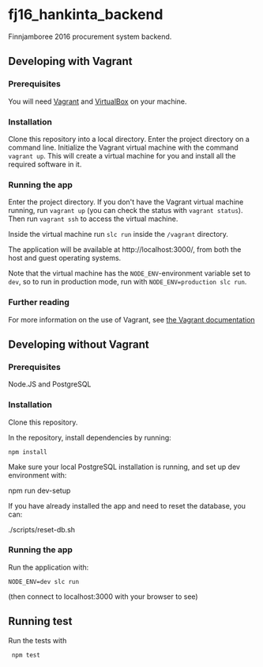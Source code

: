 # fj16_hankinta_backend

Finnjamboree 2016 procurement system backend.

## Developing with Vagrant
### Prerequisites
You will need [Vagrant](https://www.vagrantup.com/) and [VirtualBox](https://www.virtualbox.org/) on your machine.

### Installation
Clone this repository into a local directory. Enter the project directory on a command line. Initialize the Vagrant virtual machine with the command `vagrant up`. This will create a virtual machine for you and install all the required software in it.

### Running the app
Enter the project directory. If you don't have the Vagrant virtual machine running, run `vagrant up` (you can check the status with `vagrant status`). Then run `vagrant ssh` to access the virtual machine.

Inside the virtual machine run `slc run` inside the `/vagrant` directory.

The application will be available at http://localhost:3000/, from both the host and guest operating systems.

Note that the virtual machine has the `NODE_ENV`-environment variable set to `dev`, so to run in production mode, run with `NODE_ENV=production slc run`.

### Further reading
For more information on the use of Vagrant, see [the Vagrant documentation](https://docs.vagrantup.com/v2/)
## Developing without Vagrant
### Prerequisites

Node.JS and PostgreSQL

### Installation

Clone this repository.

In the repository, install dependencies by running:

    npm install

Make sure your local PostgreSQL installation is running, and set up dev environment with:

  npm run dev-setup

If you have already installed the app and need to reset the database, you can:

  ./scripts/reset-db.sh

### Running the app

Run the application with:

    NODE_ENV=dev slc run

   (then connect to localhost:3000 with your browser to see)

## Running test

Run the tests with

     npm test
